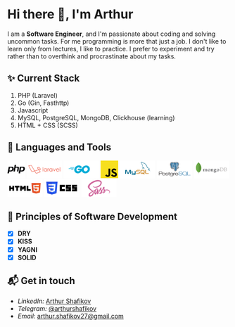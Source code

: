 # Hi there 👋, I'm Arthur

I am a **Software Engineer**, and I'm passionate about coding and solving uncommon tasks. For me programming is more that just a job. I don't like to learn only from lectures, I like to practice. I prefer to experiment and try rather than to overthink and procrastinate about my tasks. 

## ✨ Current **Stack**
1. PHP (Laravel)
2. Go (Gin, Fasthttp)
3. Javascript
4. MySQL, PostgreSQL, MongoDB, Clickhouse (learning) 
5. HTML + CSS (SCSS)

## :wrench: Languages and Tools

<p float="left" background="#fff">
    <img alt="PHP" height="40px" src="./php.svg" />
    <img alt="Laravel" height="40px" src="./laravel.svg" />
    <img alt="Golang" height="40px" src="./golang.svg" />
    <img alt="JavaScript" height="40px" src="./js.svg" />
    <img alt="MySQL" height="40px" src="./mysql.svg" />
    <img alt="PostgreSQL" height="40px" src="./postgresql.svg" />
    <img alt="MongoDB" height="40px" src="./mongodb.svg" />
    <img alt="HTML" height="40px" src="./html5.svg" />
    <img alt="CSS" height="40px" src="./css.svg" />
    <img alt="SASS" height="40px" src="./sass.svg" />
</p>

## :blue_book: **Principles** of Software Development

- [x] **DRY**
- [x] **KISS**
- [x] **YAGNI**
- [x] **SOLID**

## 📬 Get in **touch**
- *LinkedIn:* <a href="https://www.linkedin.com/in/arthur-shafikov/" target="_blank">Arthur Shafikov</a>
- *Telegram:* <a href="https://t.me/arthurshafikov" target="_blank">@arthurshafikov</a> 
- *Email:* arthur.shafikov27@gmail.com
